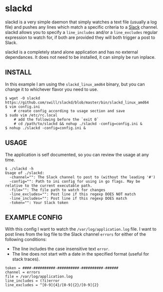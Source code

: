 slackd
======

slackd is a very simple daemon that simply watches a text file (usually a log file) and pushes any lines which match a specific criteria to a [Slack](https://slack.com/) channel.  slackd allows you to specify a `line_includes` and/or a `line_excludes` regular expression to watch for, if both are provided they will both trigger a post to Slack.

slackd is a completely stand alone application and has no external dependances.  It does not need to be installed, it can simply be run inplace.


INSTALL
-------
In this example I am using the `slackd_linux_amd64` binary, but you can change it to whichever flavor you need to use.

```
$ wget -O slackd https://github.com/swill/slackd/blob/master/bin/slackd_linux_amd64
$ vim config.ini
    # create config according to usage section and save
$ sudo vim /etc/rc.local
	# add the following before the `exit 0`
	# cd /path/to/slackd && nohup ./slackd -config=config.ini &
$ nohup ./slackd -config=config.ini &
```


USAGE
-----
The application is self documented, so you can review the usage at any time.  

```
$ ./slackd -h
Usage of ./slackd:
  -channel="": The Slack channel to post to (without the leading '#')
  -config="": Path to ini config for using in go flags. May be relative to the current executable path.
  -file="": The file path to watch for changes
  -line_excludes="": Post line if this regexp DOES NOT match
  -line_includes="": Post line if this regexp DOES match
  -token="": Your Slack token
```


EXAMPLE CONFIG
--------------

With this config I want to watch the `/var/log/application.log` file.  I want to post lines from the log file to the Slack channel `errors` for either of the following conditions:

- The line includes the case insensitive text `error`.
- The line does not start with a date in the specified format (useful for stack traces).

```
token = ####-##########-##########-##########-######
channel = errors
file = /var/log/application.log
line_includes = (?i)error
line_excludes = ^[0-9]{4}/[0-9]{2}/[0-9]{2}
```
